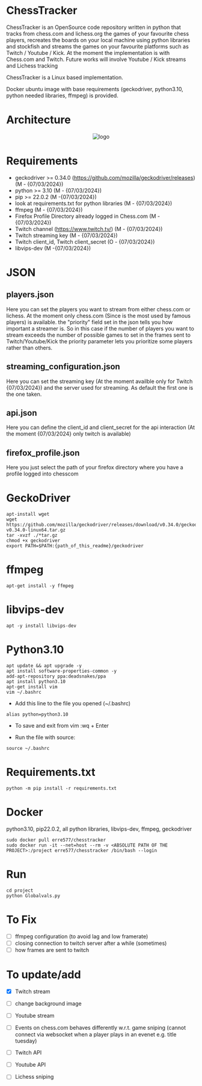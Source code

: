 # ChessTracker

ChessTracker is an OpenSource code repository written in python that tracks from chess.com and lichess.org the games of your favourite chess players,
recreates the boards on your local machine using python libraries and stockfish and streams the games on your favourite platforms such as Twitch / Youtube / Kick.
At the moment the implementation is with Chess.com and Twitch.
Future works will involve Youtube / Kick streams and Lichess tracking

ChessTracker is a Linux based implementation.

Docker ubuntu image with base requirements (geckodriver, python3.10, python needed libraries, ffmpeg) is provided.

# Architecture

<p align="center">
  <img src="https://i.ibb.co/Pjp9y2y/chesstracker.png" alt="logo">
</p>

# Requirements

- geckodriver >= 0.34.0 (https://github.com/mozilla/geckodriver/releases) (M - {07/03/2024})
- python >= 3.10 (M - {07/03/2024})
- pip >= 22.0.2 (M -{07/03/2024})
- look at requirements.txt for python libraries (M - {07/03/2024})
- ffmpeg (M - {07/03/2024})
- Firefox Profile Directory already logged in Chess.com (M - {07/03/2024})
- Twitch channel (https://www.twitch.tv/) (M - {07/03/2024})
- Twitch streaming key (M - {07/03/2024})
- Twitch client_id, Twitch client_secret (O - {07/03/2024})
- libvips-dev (M -{07/03/2024})

# JSON

## players.json

Here you can set the players you want to stream from either chess.com or lichess.
At the moment only chess.com (Since is the most used by famous players) is available.
the "priority" field set in the json tells you how important a streamer is. So in this case if the number of players you want to stream
exceeds the number of possible games to set in the frames sent to Twitch/Youtube/Kick the priority parameter lets you prioritize some players rather than others.

## streaming_configuration.json  

Here you can set the streaming key (At the moment availble only for Twitch {07/03/2024}) and the server used for streaming.
As default the first one is the one taken.

## api.json

Here you can define the client_id and client_secret for the api interaction (At the moment {07/03/2024} only twitch is available)

## firefox_profile.json

Here you just select the path of your firefox directory where you have a profile logged into chesscom


# GeckoDriver

```
apt-install wget
wget https://github.com/mozilla/geckodriver/releases/download/v0.34.0/geckodriver-v0.34.0-linux64.tar.gz
tar -xvzf ./*tar.gz
chmod +x geckodriver
export PATH=$PATH:{path_of_this_readme}/geckodriver
```

# ffmpeg

```
apt-get install -y ffmpeg
```

# libvips-dev

```
apt -y install libvips-dev
```

# Python3.10

```
apt update && apt upgrade -y
apt install software-properties-common -y
add-apt-repository ppa:deadsnakes/ppa
apt install python3.10
apt-get install vim
vim ~/.bashrc
```

- Add this line to the file you opened (~/.bashrc)
```
alias python=python3.10
```

- To save and exit from vim :wq + Enter

- Run the file with source:
```
source ~/.bashrc
```

# Requirements.txt

```
python -m pip install -r requirements.txt
```

# Docker

python3.10, pip22.0.2, all python libraries, libvips-dev, ffmpeg, geckodriver

```
sudo docker pull erre577/chesstracker
sudo docker run -it --net=host --rm -v <ABSOLUTE PATH OF THE PROJECT>:/project erre577/chesstracker /bin/bash --login
```

# Run

```
cd project
python Globalvals.py
```

# To Fix

 - [ ] ffmpeg configuration (to avoid lag and low framerate)
 - [ ] closing connection to twitch server after a while (sometimes)
 - [ ] how frames are sent to twitch

# To update/add
 - [x] Twitch stream
 - [ ] change background image
 - [ ] Youtube stream
 - [ ] Events on chess.com behaves differently w.r.t. game sniping (cannot connect via websocket when a player plays in an evenet e.g. title tuesday)
 - [ ] Twitch API
 - [ ] Youtube API
 - [ ] Lichess sniping
 

